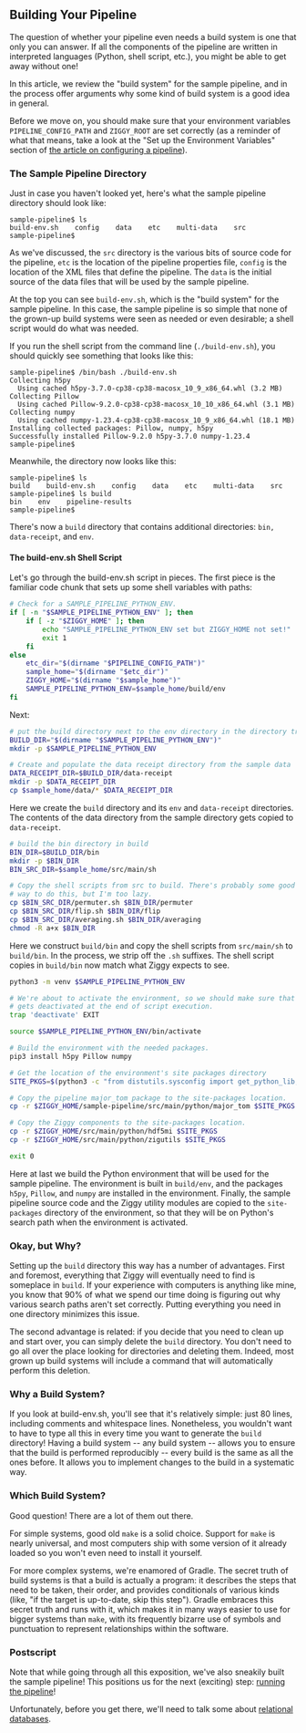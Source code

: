 ## Building Your Pipeline

The question of whether your pipeline even needs a build system is one that only you can answer. If all the components of the pipeline are written in interpreted languages (Python, shell script, etc.), you might be able to get away without one!

In this article, we review the "build system" for the sample pipeline, and in the process offer arguments why some kind of build system is a good idea in general.

Before we move on, you should make sure that your environment variables `PIPELINE_CONFIG_PATH` and `ZIGGY_ROOT` are set correctly (as a reminder of what that means, take a look at the "Set up the Environment Variables" section of [the article on configuring a pipeline](configuring-pipeline.md)).

### The Sample Pipeline Directory

Just in case you haven't looked yet, here's what the sample pipeline directory should look like:

```console
sample-pipeline$ ls
build-env.sh    config    data    etc    multi-data    src
sample-pipeline$ 
```

As we've discussed, the `src` directory is the various bits of source code for the pipeline, `etc` is the location of the pipeline properties file, `config` is the location of the XML files that define the pipeline. The `data` is the initial source of the data files that will be used by the sample pipeline. 

At the top you can see `build-env.sh`, which is the "build system" for the sample pipeline. In this case, the sample pipeline is so simple that none of the grown-up build systems were seen as needed or even desirable; a shell script would do what was needed. 

If you run the shell script from the command line (`./build-env.sh`), you should quickly see something that looks like this:

```console
sample-pipeline$ /bin/bash ./build-env.sh 
Collecting h5py
  Using cached h5py-3.7.0-cp38-cp38-macosx_10_9_x86_64.whl (3.2 MB)
Collecting Pillow
  Using cached Pillow-9.2.0-cp38-cp38-macosx_10_10_x86_64.whl (3.1 MB)
Collecting numpy
  Using cached numpy-1.23.4-cp38-cp38-macosx_10_9_x86_64.whl (18.1 MB)
Installing collected packages: Pillow, numpy, h5py
Successfully installed Pillow-9.2.0 h5py-3.7.0 numpy-1.23.4
sample-pipeline$ 
```



Meanwhile, the directory now looks like this:

```console
sample-pipeline$ ls
build    build-env.sh    config    data    etc    multi-data    src
sample-pipeline$ ls build
bin    env    pipeline-results
sample-pipeline$ 
```

There's now a `build` directory that contains additional directories: `bin, data-receipt`, and `env`. 

#### The build-env.sh Shell Script

Let's go through the build-env.sh script in pieces. The first piece is the familiar code chunk that sets up some shell variables with paths:

```bash
# Check for a SAMPLE_PIPELINE_PYTHON_ENV.
if [ -n "$SAMPLE_PIPELINE_PYTHON_ENV" ]; then
    if [ -z "$ZIGGY_HOME" ]; then
        echo "SAMPLE_PIPELINE_PYTHON_ENV set but ZIGGY_HOME not set!"
        exit 1
    fi
else
    etc_dir="$(dirname "$PIPELINE_CONFIG_PATH")"
    sample_home="$(dirname "$etc_dir")"
    ZIGGY_HOME="$(dirname "$sample_home")"
    SAMPLE_PIPELINE_PYTHON_ENV=$sample_home/build/env
fi
```

Next:

```bash
# put the build directory next to the env directory in the directory tree
BUILD_DIR="$(dirname "$SAMPLE_PIPELINE_PYTHON_ENV")"
mkdir -p $SAMPLE_PIPELINE_PYTHON_ENV

# Create and populate the data receipt directory from the sample data
DATA_RECEIPT_DIR=$BUILD_DIR/data-receipt
mkdir -p $DATA_RECEIPT_DIR
cp $sample_home/data/* $DATA_RECEIPT_DIR
```

Here we create the `build` directory and its `env` and `data-receipt` directories. The contents of the data directory from the sample directory gets copied to `data-receipt`. 

```bash
# build the bin directory in build
BIN_DIR=$BUILD_DIR/bin
mkdir -p $BIN_DIR
BIN_SRC_DIR=$sample_home/src/main/sh

# Copy the shell scripts from src to build. There's probably some good shell script
# way to do this, but I'm too lazy.
cp $BIN_SRC_DIR/permuter.sh $BIN_DIR/permuter
cp $BIN_SRC_DIR/flip.sh $BIN_DIR/flip
cp $BIN_SRC_DIR/averaging.sh $BIN_DIR/averaging
chmod -R a+x $BIN_DIR
```

Here we construct `build/bin` and copy the shell scripts from `src/main/sh` to `build/bin`. In the process, we strip off the `.sh` suffixes. The shell script copies in `build/bin` now match what Ziggy expects to see. 

```bash
python3 -m venv $SAMPLE_PIPELINE_PYTHON_ENV

# We're about to activate the environment, so we should make sure that the environment
# gets deactivated at the end of script execution.
trap 'deactivate' EXIT

source $SAMPLE_PIPELINE_PYTHON_ENV/bin/activate

# Build the environment with the needed packages.
pip3 install h5py Pillow numpy

# Get the location of the environment's site packages directory
SITE_PKGS=$(python3 -c "from distutils.sysconfig import get_python_lib; print(get_python_lib())")

# Copy the pipeline major_tom package to the site-packages location.
cp -r $ZIGGY_HOME/sample-pipeline/src/main/python/major_tom $SITE_PKGS

# Copy the Ziggy components to the site-packages location.
cp -r $ZIGGY_HOME/src/main/python/hdf5mi $SITE_PKGS
cp -r $ZIGGY_HOME/src/main/python/zigutils $SITE_PKGS

exit 0
```

Here at last we build the Python environment that will be used for the sample pipeline. The environment is built in `build/env`, and the packages `h5py`, `Pillow`, and `numpy` are installed in the environment. Finally, the sample pipeline source code and the Ziggy utility modules are copied to the `site-packages` directory of the environment, so that they will be on Python's search path when the environment is activated. 

### Okay, but Why?

Setting up the `build` directory this way has a number of advantages. First and foremost, everything that Ziggy will eventually need to find is someplace in `build`. If your experience with computers is anything like mine, you know that 90% of what we spend our time doing is figuring out why various search paths aren't set correctly. Putting everything you need in one directory minimizes this issue. 

The second advantage is related: if you decide that you need to clean up and start over, you can simply delete the `build` directory. You don't need to go all over the place looking for directories and deleting them. Indeed, most grown up build systems will include a command that will automatically perform this deletion. 

### Why a Build System?

If you look at build-env.sh, you'll see that it's relatively simple: just 80 lines, including comments and whitespace lines. Nonetheless, you wouldn't want to have to type all this in every time you want to generate the `build` directory! Having a build system -- any build system -- allows you to ensure that the build is performed reproducibly -- every build is the same as all the ones before. It allows you to implement changes to the build in a systematic way. 

### Which Build System?

Good question! There are a lot of them out there. 

For simple systems, good old `make` is a solid choice. Support for `make` is nearly universal, and most computers ship with some version of it already loaded so you won't even need to install it yourself. 

For more complex systems, we're enamored of Gradle. The secret truth of build systems is that a build is actually a program: it describes the steps that need to be taken, their order, and provides conditionals of various kinds (like, "if the target is up-to-date, skip this step"). Gradle embraces this secret truth and runs with it, which makes it in many ways easier to use for bigger systems than `make`, with its frequently bizarre use of symbols and punctuation to represent relationships within the software.

### Postscript

Note that while going through all this exposition, we've also sneakily built the sample pipeline! This positions us for the next (exciting) step: [running the pipeline](running-pipeline.md)!

Unfortunately, before you get there, we'll need to talk some about [relational databases](rdbms.md).

